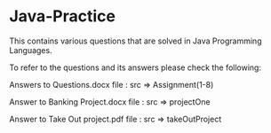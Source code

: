 # Java-Practice 


This contains various questions that are solved in Java Programming Languages. 



To refer to the questions and its answers please check the following: 




Answers to Questions.docx file : src =>  Assignment(1-8)

Answer to Banking Project.docx file : src => projectOne

Answer to Take Out project.pdf file : src => takeOutProject
